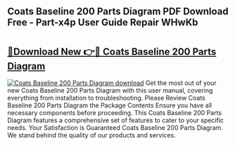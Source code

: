 ## Coats Baseline 200 Parts Diagram PDF Download Free - Part-x4p User Guide Repair WHwKb

# <h2><a href="http://dfqu0bd.blite.top/?on=Coats+Baseline+200+Parts+Diagram">🔗Download New 👉🔴 Coats Baseline 200 Parts Diagram</a></h2>

[![Coats Baseline 200 Parts Diagram download](https://i.imgur.com/lujVjoI.png)](http://dfqu0bd.blite.top/?on=Coats+Baseline+200+Parts+Diagram)
Get the most out of your new Coats Baseline 200 Parts Diagram with this user manual, covering everything from installation to troubleshooting. Please Review Coats Baseline 200 Parts Diagram the Package Contents Ensure you have all necessary components before proceeding. This Coats Baseline 200 Parts Diagram features a comprehensive set of features to cater to your specific needs. Your Satisfaction is Guaranteed Coats Baseline 200 Parts Diagram. We stand behind the quality of our products and services.
